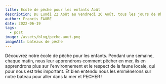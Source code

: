 ```yaml
---
title: Ecole de pêche pour les enfants Août
description: Du Lundi 22 Août au Vendredi 26 Août, tous les jours de 8h30 à 11h30
author: Francis FAURE
date: 2022-06-19
tags:
  - post
image: /assets/blog/peche-aout.png
imageAlt: bateaux de pêche
---
```

Découvrez notre école de pêche pour les enfants. Pendant une semaine, chaque matin, nous leur apprendrons comment pêcher en mer, ils en apprendrons plus sur l'environnement et le respect de la faune locale, qui pour nous est très important. Et bien entendu nous les emmènerons sur notre bateau pour aller dans la mer et PECHER !